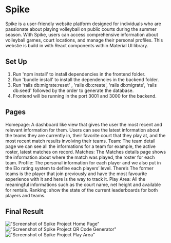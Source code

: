 # Spike
Spike is a user-friendly website platform designed for individuals who are passionate about playing volleyball on public courts during the summer season. With Spike, users can access comprehensive information about volleyball games, court locations, and manage their personal profiles.
This webstie is build in with React components within Material UI library. 

## Set Up
1. Run 'npm install' to install dependencies in the frontend folder. 
2. Run 'bundle install' to install the dependencies in the backend folder.
3. Run 'rails db:migrate:reset' , 'rails db:create', 'rails db:migrate', 'rails db:seed' followed by the order to generate the database.
4. Frontend will be running in the port 3001 and 3000 for the backend.

## Pages
Homepage: A dashboard like view that gives the user the most recent and relevant information for them. Users can see the latest information about the teams they are currently in, their favorite court that they play at, and the most recent match results involving their teams.
Team: The team detail page we can see all the informations for a team for example, the active roster, latest matches on record.
Matches: The Matches details page shows the information about where the match was played, the roster for each team.
Profile: The personal information for each player and we also put in the Elo rating system to define each players’ level. There’s The former teams is the player that join previously and have the most favourite experience with it and here is the way to track it.
Play Area:  All the meaningful informations such as the court name,  net height and  available for rentals. 
Ranking: show the state of the current leaderboards for both players and teams.

## Final Result 
!["Screenshot of Spike Project Home Page"]("https://github.com/PauloCamposFilho/Spike/blob/master/docs/screenshot/spike-homepage.png?raw=true")
!["Screenshot of Spike Project QR Code Generator"]("https://github.com/PauloCamposFilho/Spike/blob/master/docs/screenshot/spike-qrcode.png?raw=true")
!["Screenshot of Spike Project Play Area"]("https://github.com/PauloCamposFilho/Spike/blob/master/docs/screenshot/spike-playarea.png?raw=true")

